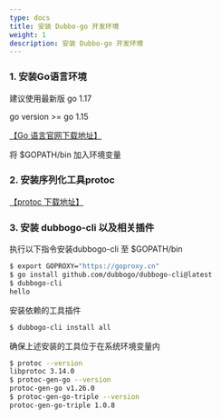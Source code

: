 ```yaml
---
type: docs
title: 安装 Dubbo-go 开发环境
weight: 1
description: 安装 Dubbo-go 开发环境
---
```

### 1. 安装Go语言环境

建议使用最新版 go 1.17

go version >= go 1.15

[【Go 语言官网下载地址】](https://golang.google.cn/)

将 $GOPATH/bin 加入环境变量

### 2. 安装序列化工具protoc

[【protoc 下载地址】](https://github.com/protocolbuffers/protobuf/releases)

### 3. 安装 dubbogo-cli 以及相关插件

执行以下指令安装dubbogo-cli 至 $GOPATH/bin

```bash
$ export GOPROXY="https://goproxy.cn"
$ go install github.com/dubbogo/dubbogo-cli@latest
$ dubbogo-cli 
hello
```

安装依赖的工具插件

```bash
$ dubbogo-cli install all            
```

确保上述安装的工具位于在系统环境变量内

```bash
$ protoc --version
libprotoc 3.14.0
$ protoc-gen-go --version
protoc-gen-go v1.26.0
$ protoc-gen-go-triple --version
protoc-gen-go-triple 1.0.8
```

